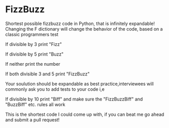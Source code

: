 # FizzBuzz
Shortest possible fizzbuzz code in Python, that is infinitely expandable!
Changing the F dictionary will change the behavior of the code, based on a classic programmers test

If divisible by 3 print "Fizz" 

If divisible by 5 print "Buzz" 

If neither print the number 

If both divisible 3 and 5 print "FizzBuzz"

Your soulution should be expandable as best practice,interviewees will commonly ask you to add tests to your code i,e

If divisible by 10 print "Biff" and make sure the "FizzBuzzBiff" and "BuzzBiff" etc. rules all work

This is the shortest code I could come up with, if you can beat me go ahead and submit a pull request!
